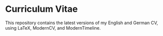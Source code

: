 # Curriculum Vitae

This repository contains the latest versions of my English and German CV, using LaTeX, ModernCV, and ModernTimeline.